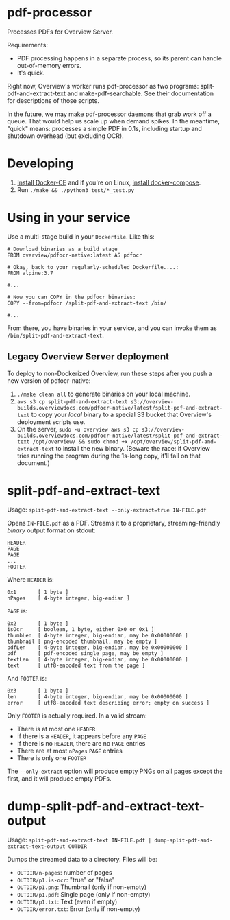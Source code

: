 pdf-processor
=============

Processes PDFs for Overview Server.

Requirements:

* PDF processing happens in a separate process, so its parent can handle
  out-of-memory errors.
* It's quick.

Right now, Overview's worker runs pdf-processor as two programs:
split-pdf-and-extract-text and make-pdf-searchable. See their documentation
for descriptions of those scripts.

In the future, we may make pdf-processor daemons that grab work off a queue.
That would help us scale up when demand spikes. In the meantime, "quick" means:
processes a simple PDF in 0.1s, including startup and shutdown overhead (but
excluding OCR).

Developing
==========

1. [Install Docker-CE](https://docs.docker.com/engine/installation/) and
   if you're on Linux, [install docker-compose](https://docs.docker.com/compose/install/#install-compose).
1. Run `./make && ./python3 test/*_test.py`

Using in your service
=====================

Use a multi-stage build in your `Dockerfile`. Like this:

```
# Download binaries as a build stage
FROM overview/pdfocr-native:latest AS pdfocr

# Okay, back to your regularly-scheduled Dockerfile....:
FROM alpine:3.7

#...

# Now you can COPY in the pdfocr binaries:
COPY --from=pdfocr /split-pdf-and-extract-text /bin/

#...
```

From there, you have binaries in your service, and you can invoke them as
`/bin/split-pdf-and-extract-text`.

Legacy Overview Server deployment
---------------------------------

To deploy to non-Dockerized Overview, run these steps after you push a new
version of pdfocr-native:

1. `./make clean all` to generate binaries on your local machine.
1. `aws s3 cp split-pdf-and-extract-text s3://overview-builds.overviewdocs.com/pdfocr-native/latest/split-pdf-and-extract-text` to copy your _local_ binary to a special S3 bucket that Overview's deployment scripts use.
1. On the server, `sudo -u overview aws s3 cp s3://overview-builds.overviewdocs.com/pdfocr-native/latest/split-pdf-and-extract-text /opt/overview/ && sudo chmod +x /opt/overview/split-pdf-and-extract-text` to install the new binary. (Beware the race: if Overview tries running the program during the 1s-long copy, it'll fail on that document.)

split-pdf-and-extract-text
==========================

Usage: `split-pdf-and-extract-text --only-extract=true IN-FILE.pdf`

Opens `IN-FILE.pdf` as a PDF. Streams it to a proprietary, streaming-friendly
_binary_ output format on stdout:

    HEADER
    PAGE
    PAGE
    ...
    FOOTER

Where `HEADER` is:

    0x1       [ 1 byte ]
    nPages    [ 4-byte integer, big-endian ]

`PAGE` is:

    0x2       [ 1 byte ]
    isOcr     [ boolean, 1 byte, either 0x0 or 0x1 ]
    thumbLen  [ 4-byte integer, big-endian, may be 0x00000000 ]
    thumbnail [ png-encoded thumbnail, may be empty ]
    pdfLen    [ 4-byte integer, big-endian, may be 0x00000000 ]
    pdf       [ pdf-encoded single page, may be empty ]
    textLen   [ 4-byte integer, big-endian, may be 0x00000000 ]
    text      [ utf8-encoded text from the page ]

And `FOOTER` is:

    0x3       [ 1 byte ]
    len       [ 4-byte integer, big-endian, may be 0x00000000 ]
    error     [ utf8-encoded text describing error; empty on success ]

Only `FOOTER` is actually required. In a valid stream:

* There is at most one `HEADER`
* If there is a `HEADER`, it appears before any `PAGE`
* If there is no `HEADER`, there are no `PAGE` entries
* There are at most `nPages` `PAGE` entries
* There is only one `FOOTER`

The `--only-extract` option will produce empty PNGs on all pages except the
first, and it will produce empty PDFs.

dump-split-pdf-and-extract-text-output
======================================

Usage: `split-pdf-and-extract-text IN-FILE.pdf | dump-split-pdf-and-extract-text-output OUTDIR`

Dumps the streamed data to a directory. Files will be:

* `OUTDIR/n-pages`: number of pages
* `OUTDIR/p1.is-ocr`: "true" or "false"
* `OUTDIR/p1.png`: Thumbnail (only if non-empty)
* `OUTDIR/p1.pdf`: Single page (only if non-empty)
* `OUTDIR/p1.txt`: Text (even if empty)
* `OUTDIR/error.txt`: Error (only if non-empty)

